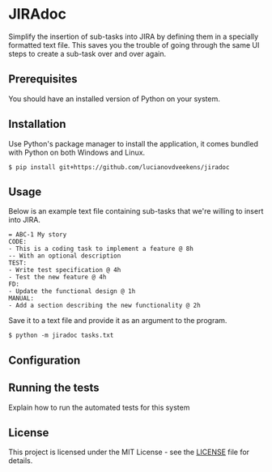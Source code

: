 # JIRAdoc

Simplify the insertion of sub-tasks into JIRA by defining them in a specially formatted text file. This saves you the trouble of going through the same UI steps to create a sub-task over and over again.

## Prerequisites

You should have an installed version of Python on your system.

## Installation

Use Python's package manager to install the application, it comes bundled with Python on both Windows and Linux.

```
$ pip install git+https://github.com/lucianovdveekens/jiradoc
```

## Usage

Below is an example text file containing sub-tasks that we're willing to insert into JIRA.

```
= ABC-1 My story
CODE:
- This is a coding task to implement a feature @ 8h
-- With an optional description
TEST:
- Write test specification @ 4h
- Test the new feature @ 4h
FD:
- Update the functional design @ 1h
MANUAL:
- Add a section describing the new functionality @ 2h
```

Save it to a text file and provide it as an argument to the program.


```
$ python -m jiradoc tasks.txt
```

## Configuration

## Running the tests

Explain how to run the automated tests for this system

## License

This project is licensed under the MIT License - see the [LICENSE](LICENSE) file for details.
